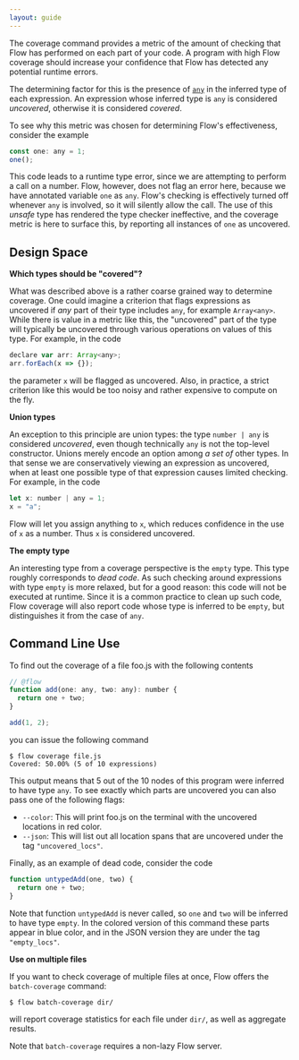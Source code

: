 ```yaml
---
layout: guide
---
```

The coverage command provides a metric of the amount of checking that Flow has
performed on each part of your code. A program with high Flow coverage should
increase your confidence that Flow has detected any potential runtime errors.

The determining factor for this is the presence of [`any`](../types/any/) in the
inferred type of each expression. An expression whose inferred type is `any` is
considered *uncovered*, otherwise it is considered *covered*.

To see why this metric was chosen for determining Flow's effectiveness, consider
the example
```js
const one: any = 1;
one();
```
This code leads to a runtime type error, since we are attempting to perform a call
on a number. Flow, however, does not flag an error here, because we have annotated
variable `one` as `any`. Flow's checking is effectively turned off whenever `any`
is involved, so it will silently allow the call. The use of this *unsafe* type has
rendered the type checker ineffective, and the coverage metric is here to surface
this, by reporting all instances of `one` as uncovered.

## Design Space <a class="toc" id="toc-design-space" href="#toc-design-space"></a>

**Which types should be "covered"?**

What was described above is a rather coarse grained way to determine coverage. One
could imagine a criterion that flags expressions as uncovered if *any* part of their
type includes `any`, for example `Array<any>`. While there is value in a metric like
this, the "uncovered" part of the type will typically be uncovered through various
operations on values of this type. For example, in the code
```js
declare var arr: Array<any>;
arr.forEach(x => {});
```
the parameter `x` will be flagged as uncovered. Also, in practice, a strict criterion
like this would be too noisy and rather expensive to compute on the fly.

**Union types**

An exception to this principle are union types: the type `number | any` is considered
*uncovered*, even though technically `any` is not the top-level constructor.
Unions merely encode an option among *a set of* other types. In that sense we are
conservatively viewing an expression as uncovered, when at least one possible type
of that expression causes limited checking. For example, in the code
```js
let x: number | any = 1;
x = "a";
```
Flow will let you assign anything to `x`, which reduces confidence in the use
of `x` as a number. Thus `x` is considered uncovered.

**The empty type**

An interesting type from a coverage perspective is the `empty` type. This type
roughly corresponds to *dead code*. As such checking around expressions with type
`empty` is more relaxed, but for a good reason: this code will not be executed at
runtime. Since it is a common practice to clean up such code, Flow coverage will
also report code whose type is inferred to be `empty`, but distinguishes it from
the case of `any`.


## Command Line Use <a class="toc" id="toc-command-line-use" href="#toc-command-line-use"></a>

To find out the coverage of a file foo.js with the following contents
```js
// @flow
function add(one: any, two: any): number {
  return one + two;
}

add(1, 2);
```
you can issue the following command
```
$ flow coverage file.js
Covered: 50.00% (5 of 10 expressions)
```
This output means that 5 out of the 10 nodes of this program were inferred to have type
`any`. To see exactly which parts are uncovered you can also pass one of the following
flags:
* `--color`: This will print foo.js on the terminal with the uncovered locations in
red color.
* `--json`: This will list out all location spans that are uncovered under
the tag `"uncovered_locs"`.

Finally, as an example of dead code, consider the code
```js
function untypedAdd(one, two) {
  return one + two;
}
```
Note that function `untypedAdd` is never called, so `one` and `two` will be inferred to have
type `empty`. In the colored version of this command these parts appear in blue color,
and in the JSON version they are under the tag `"empty_locs"`.

**Use on multiple files**

If you want to check coverage of multiple files at once, Flow offers the
`batch-coverage` command:
```
$ flow batch-coverage dir/
```
will report coverage statistics for each file under `dir/`, as well as aggregate
results.

Note that `batch-coverage` requires a non-lazy Flow server.

